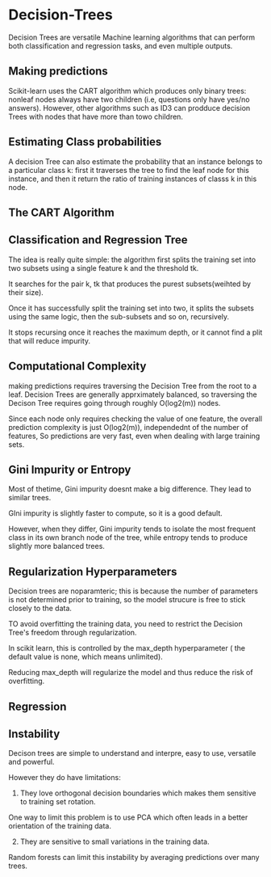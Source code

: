# Decision-Trees

Decision Trees are versatile Machine learning algorithms that can perform both classification and regression tasks, and even multiple outputs.


## Making predictions

Scikit-learn uses the CART algorithm which produces only binary trees: nonleaf nodes always have two children (i.e, questions only have yes/no answers). However, other algorithms such as ID3 can prodduce decision Trees with nodes that have more than towo children.


## Estimating Class probabilities

A decision Tree can also estimate the probability that an instance belongs to a particular class k: first it traverses the tree to find the leaf node for this instance, and then it return the ratio of training instances of classs k in this node.


## The CART Algorithm

## Classification and Regression Tree

The idea is really quite simple: the algorithm first splits the training set into two subsets using a single feature k and the threshold tk.

It searches for the pair k, tk that produces the purest subsets(weihted by their size).

Once it has successfully split the training set into two, it splits the subsets using the same logic, then the sub-subsets and so on, recursively.

It stops recursing once it reaches the maximum depth, or it cannot find a plit that will reduce impurity.


## Computational Complexity

making predictions requires traversing the Decision Tree from the root to a leaf. Decision Trees are generally apprximately balanced, so traversing the Decison Tree requires going through roughly O(log2(m)) nodes. 

Since each node only requires checking the value of one feature, the overall prediction complexity is just O(log2(m)), independednt of the number of features, So predictions are very fast, even when dealing with large training sets.


## Gini Impurity or Entropy

Most of thetime, Gini impurity doesnt make a big difference. They lead to similar trees. 

GIni impurity is slightly faster to compute, so it is a good default.

However, when they differ, Gini impurity tends to isolate the most frequent class in its own branch node of the tree, while entropy tends to produce slightly more balanced trees.


## Regularization Hyperparameters

Decision trees are noparamteric; this is because the number of parameters is not determined prior to training, so the model strucure is free to stick closely to the data.


TO avoid overfitting the training data, you need to restrict the Decision Tree's freedom through regularization.

In scikit learn, this is controlled by the max_depth hyperparameter ( the default value is none, which means unlimited).

Reducing max_depth will regularize the model and thus reduce the risk of overfitting.


## Regression

## Instability

Decison trees are simple to understand and interpre, easy to use, versatile and powerful.

However they do have limitations:

1. They love orthogonal decision boundaries which makes them sensitive to training set rotation.

One way to limit this problem is to use PCA which often leads in a better orientation of the training data.

2. They are sensitive to small variations in the training data.

Random forests can limit this instability by averaging predictions over many trees.
